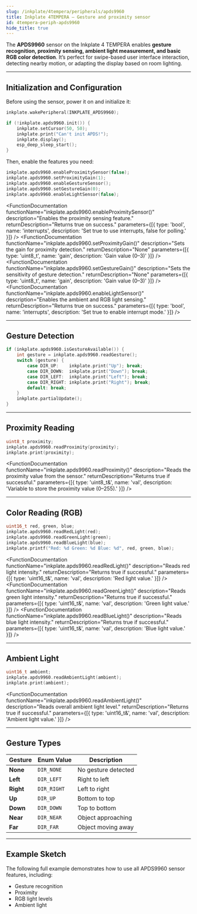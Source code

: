 ```yaml
---  
slug: /inkplate/4tempera/peripherals/apds9960  
title: Inkplate 4TEMPERA – Gesture and proximity sensor
id: 4tempera-periph-apds9960  
hide_title: true
---
```


<SectionTitle title="Gesture and Proximity Sensor" backgroundImage="/img/inkplate_2/hardware.png" />

The **APDS9960** sensor on the Inkplate 4 TEMPERA enables **gesture recognition, proximity sensing, ambient light measurement, and basic RGB color detection**. It’s perfect for swipe-based user interface interaction, detecting nearby motion, or adapting the display based on room lighting.

---

## Initialization and Configuration

Before using the sensor, power it on and initialize it:

```cpp
inkplate.wakePeripheral(INKPLATE_APDS9960);

if (!inkplate.apds9960.init()) {
    inkplate.setCursor(50, 50);
    inkplate.print("Can't init APDS!");
    inkplate.display();
    esp_deep_sleep_start();
}
```

<FunctionDocumentation functionName="inkplate.apds9960.init()" description="Initializes the APDS9960 sensor with default configuration." returnDescription="Returns true if successful, false if initialization fails." />

Then, enable the features you need:

```cpp
inkplate.apds9960.enableProximitySensor(false);
inkplate.apds9960.setProximityGain(1);
inkplate.apds9960.enableGestureSensor();
inkplate.apds9960.setGestureGain(0);
inkplate.apds9960.enableLightSensor(false);
```

<FunctionDocumentation functionName="inkplate.apds9960.enableProximitySensor()" description="Enables the proximity sensing feature." returnDescription="Returns true on success." parameters={[{ type: 'bool', name: 'interrupts', description: 'Set true to use interrupts, false for polling.' }]} />
<FunctionDocumentation functionName="inkplate.apds9960.setProximityGain()" description="Sets the gain for proximity detection." returnDescription="None" parameters={[{ type: 'uint8_t', name: 'gain', description: 'Gain value (0–3)' }]} />
<FunctionDocumentation functionName="inkplate.apds9960.enableGestureSensor()" description="Enables gesture sensing." returnDescription="Returns true if successful." />
<FunctionDocumentation functionName="inkplate.apds9960.setGestureGain()" description="Sets the sensitivity of gesture detection." returnDescription="None" parameters={[{ type: 'uint8_t', name: 'gain', description: 'Gain value (0–3)' }]} />
<FunctionDocumentation functionName="inkplate.apds9960.enableLightSensor()" description="Enables the ambient and RGB light sensing." returnDescription="Returns true on success." parameters={[{ type: 'bool', name: 'interrupts', description: 'Set true to enable interrupt mode.' }]} />

---

## Gesture Detection

```cpp
if (inkplate.apds9960.isGestureAvailable()) {
    int gesture = inkplate.apds9960.readGesture();
    switch (gesture) {
        case DIR_UP:    inkplate.print("Up"); break;
        case DIR_DOWN:  inkplate.print("Down"); break;
        case DIR_LEFT:  inkplate.print("Left"); break;
        case DIR_RIGHT: inkplate.print("Right"); break;
        default: break;
    }
    inkplate.partialUpdate();
}
```

<FunctionDocumentation functionName="inkplate.apds9960.isGestureAvailable()" description="Checks if a gesture has been detected and is ready to read." returnDescription="Returns true if gesture data is available." />
<FunctionDocumentation functionName="inkplate.apds9960.readGesture()" description="Reads and returns the last detected gesture." returnDescription="Returns a DIR_* constant representing the gesture, or -1 on failure." />

---

## Proximity Reading

```cpp
uint8_t proximity;
inkplate.apds9960.readProximity(proximity);
inkplate.print(proximity);
```

<FunctionDocumentation functionName="inkplate.apds9960.readProximity()" description="Reads the proximity value from the sensor." returnDescription="Returns true if successful." parameters={[{ type: 'uint8_t&', name: 'val', description: 'Variable to store the proximity value (0–255).' }]} />

---

## Color Reading (RGB)

```cpp
uint16_t red, green, blue;
inkplate.apds9960.readRedLight(red);
inkplate.apds9960.readGreenLight(green);
inkplate.apds9960.readBlueLight(blue);
inkplate.printf("Red: %d Green: %d Blue: %d", red, green, blue);
```

<FunctionDocumentation functionName="inkplate.apds9960.readRedLight()" description="Reads red light intensity." returnDescription="Returns true if successful." parameters={[{ type: 'uint16_t&', name: 'val', description: 'Red light value.' }]} />
<FunctionDocumentation functionName="inkplate.apds9960.readGreenLight()" description="Reads green light intensity." returnDescription="Returns true if successful." parameters={[{ type: 'uint16_t&', name: 'val', description: 'Green light value.' }]} />
<FunctionDocumentation functionName="inkplate.apds9960.readBlueLight()" description="Reads blue light intensity." returnDescription="Returns true if successful." parameters={[{ type: 'uint16_t&', name: 'val', description: 'Blue light value.' }]} />

---

## Ambient Light

```cpp
uint16_t ambient;
inkplate.apds9960.readAmbientLight(ambient);
inkplate.print(ambient);
```

<FunctionDocumentation functionName="inkplate.apds9960.readAmbientLight()" description="Reads overall ambient light level." returnDescription="Returns true if successful." parameters={[{ type: 'uint16_t&', name: 'val', description: 'Ambient light value.' }]} />

---

## Gesture Types

| Gesture   | Enum Value  | Description                            |
| --------- | ----------- | -------------------------------------- |
| **None**  | `DIR_NONE`  | No gesture detected                    |
| **Left**  | `DIR_LEFT`  | Right to left                          |
| **Right** | `DIR_RIGHT` | Left to right                          |
| **Up**    | `DIR_UP`    | Bottom to top                          |
| **Down**  | `DIR_DOWN`  | Top to bottom                          |
| **Near**  | `DIR_NEAR`  | Object approaching                     |
| **Far**   | `DIR_FAR`   | Object moving away                     |

---

## Example Sketch

The following full example demonstrates how to use all APDS9960 sensor features, including:
- Gesture recognition
- Proximity
- RGB light levels
- Ambient light

<QuickLink 
  title="Inkplate4TEMPERA_APDS9960.ino" 
  description="Full Arduino example on how to use the APDS9960 sensor."
  url="https://github.com/SolderedElectronics/Inkplate-Arduino-library/tree/master/examples/Inkplate4TEMPERA/Advanced/Sensors/Inkplate4TEMPERA_APDS9960" 
/>